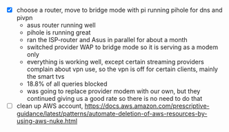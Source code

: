 - [X] choose a router, move to bridge mode with pi running pihole for dns and pivpn
  - asus router running well
  - pihole is running great
  - ran the ISP-router and Asus in parallel for about a month
  - switched provider WAP to bridge mode so it is serving as a modem only
  - everything is working well, except certain streaming providers complain about vpn use, so the vpn is off for certain clients, mainly the smart tvs
  - 18.8% of all queries blocked
  - was going to replace provider modem with our own, but they continued giving us a good rate so there is no need to do that
- [ ] clean up AWS account, https://docs.aws.amazon.com/prescriptive-guidance/latest/patterns/automate-deletion-of-aws-resources-by-using-aws-nuke.html